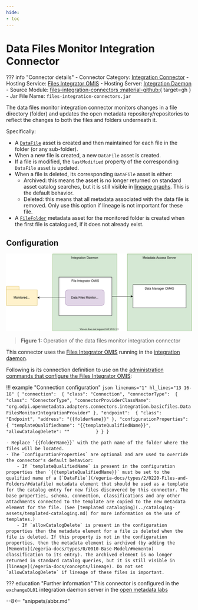 ```yaml
---
hide:
- toc
---
```


<!-- SPDX-License-Identifier: CC-BY-4.0 -->
<!-- Copyright Contributors to the Egeria project. -->

# Data Files Monitor Integration Connector

??? info "Connector details"
    - Connector Category: [Integration Connector](/egeria-docs/connectors/integration-connector)
    - Hosting Service: [Files Integrator OMIS](/egeria-docs/services/omis/files-integrator)
    - Hosting Server: [Integration Daemon](/egeria-docs/concepts/integration-daemon)
    - Source Module: [files-integration-connectors :material-github:](https://github.com/odpi/egeria/tree/master/open-metadata-implementation/adapters/open-connectors/integration-connectors/files-integration-connectors){ target=gh }
    - Jar File Name: `files-integration-connectors.jar`

The data files monitor integration connector monitors changes in a file directory (folder) and updates the open metadata repository/repositories to reflect the changes to both the files and folders underneath it.

Specifically:

- A [`DataFile`](/egeria-docs/types/2/0220-files-and-folders/#datafile) asset is created and then maintained for each file in the folder (or any sub-folder).
- When a new file is created, a new `DataFile` asset is created.
- If a file is modified, the `lastModified` property of the corresponding `DataFile` asset is updated.
- When a file is deleted, its corresponding `DataFile` asset is either:
    - Archived: this means the asset is no longer returned on standard asset catalog searches, but it is still visible in [lineage graphs](/egeria-docs/concepts/lineage). This is the default behavior.
    - Deleted: this means that all metadata associated with the data file is removed. Only use this option if lineage is not important for these file.
- A [`FileFolder`](/egeria-docs/types/2/0220-files-and-folders) metadata asset for the monitored folder is created when the first file is catalogued, if it does not already exist.

## Configuration

![Figure 1](data-files-monitor-integration-connector.svg)
> **Figure 1:** Operation of the data files monitor integration connector

This connector uses the [Files Integrator OMIS](/egeria-docs/services/omis/files-integrator/overview) running in the [integration daemon](/egeria-docs/concepts/integration-daemon).

Following is its connection definition to use on the [administration commands that configure the Files Integrator OMIS](/egeria-docs/guides/admin/servers/configuring-an-integration-daemon/#configure-the-integration-services):

!!! example "Connection configuration"
    ```json linenums="1" hl_lines="13 16-18"
    {
      "connection": 
      {
        "class": "Connection",
        "connectorType": 
        {
          "class": "ConnectorType",
          "connectorProviderClassName": "org.odpi.openmetadata.adapters.connectors.integration.basicfiles.DataFilesMonitorIntegrationProvider"
        },
        "endpoint": 
        {
          "class": "Endpoint",
          "address": "{{folderName}}"
        },
        "configurationProperties": 
        {
          "templateQualifiedName": "{{templateQualifiedName}}",
          "allowCatalogDelete": ""         
        }
      }
    }
    ```

    - Replace `{{folderName}}` with the path name of the folder where the files will be located.
    - The `configurationProperties` are optional and are used to override the connector's default behavior:
        - If `templateQualifiedName` is present in the configuration properties then `{{templateQualifiedName}}` must be set to the qualified name of a [`DataFile`](/egeria-docs/types/2/0220-Files-and-Folders/#datafile) metadata element that should be used as a template for the catalog entry for new files discovered by this connector. The base properties, schema, connection, classifications and any other attachments connected to the template are copied to the new metadata element for the file. (See [templated cataloging](../cataloging-assets/templated-cataloging.md) for more information on the use of templates.)
        - If `allowCatalogDelete` is present in the configuration properties then the metadata element for a file is deleted when the file is deleted. If this property is not in the configuration properties, then the metadata element is archived (by adding the [Memento](/egeria-docs/types/0/0010-Base-Model/#memento) classification to its entry). The archived element is no longer returned in standard catalog queries, but it is still visible in [lineage](/egeria-docs/concepts/lineage). Do not set `allowCatalogDelete` if lineage of these files is important.

??? education "Further information"
    This connector is configured in the `exchangeDL01` integration daemon server in the
    [open metadata labs](/egeria-docs/education/open-metadata-labs)

--8<-- "snippets/abbr.md"
